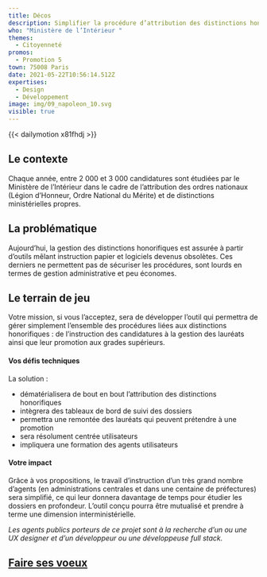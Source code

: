 ```yaml
---
title: Décos
description: Simplifier la procédure d’attribution des distinctions honorifiques
who: "Ministère de l’Intérieur "
themes:
  - Citoyenneté
promos:
  - Promotion 5
town: 75008 Paris
date: 2021-05-22T10:56:14.512Z
expertises:
  - Design
  - Développement
image: img/09_napoleon_10.svg
visible: true
---
```


{{< dailymotion x81fhdj >}}

## Le contexte

Chaque année, entre 2 000 et 3 000 candidatures sont étudiées par le Ministère de l’Intérieur dans le cadre de l’attribution des ordres nationaux (Légion d’Honneur, Ordre National du Mérite) et de distinctions ministérielles propres.

## La problématique

Aujourd’hui, la gestion des distinctions honorifiques est assurée à partir d’outils mêlant instruction papier et logiciels devenus obsolètes. Ces derniers ne permettent pas de sécuriser les procédures, sont lourds en termes de gestion administrative et peu économes.

## Le terrain de jeu

Votre mission, si vous l’acceptez, sera de développer l’outil qui permettra de gérer simplement l’ensemble des procédures liées aux distinctions honorifiques : de l’instruction des candidatures à la gestion des lauréats ainsi que leur promotion aux grades supérieurs.

#### Vos défis techniques

La solution :

- dématérialisera de bout en bout l’attribution des distinctions honorifiques
- intègrera des tableaux de bord de suivi des dossiers
- permettra une remontée des lauréats qui peuvent prétendre à une promotion
- sera résolument centrée utilisateurs
- impliquera une formation des agents utilisateurs

#### Votre impact 

Grâce à vos propositions, le travail d’instruction d’un très grand nombre d’agents (en administrations centrales et dans une centaine de préfectures) sera simplifié, ce qui leur donnera davantage de temps pour étudier les dossiers en profondeur. L’outil conçu pourra être mutualisé et prendre à terme une dimension interministérielle.

_Les agents publics porteurs de ce projet sont à la recherche d’un ou une UX designer et d’un développeur ou une développeuse full stack._

## [Faire ses voeux](https://www.demarches-simplifiees.fr/commencer/aac-eig5-voeux)
